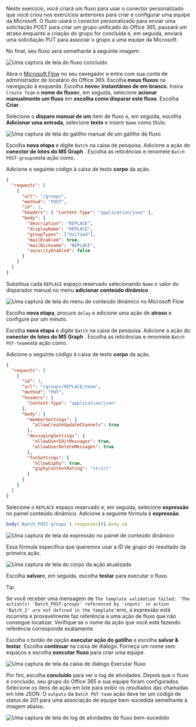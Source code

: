 <!-- markdownlint-disable MD002 MD041 -->

Neste exercício, você criará um fluxo para usar o conector personalizado que você criou nos exercícios anteriores para criar e configurar uma equipe da Microsoft. O fluxo usará o conector personalizado para enviar uma solicitação POST para criar um grupo unificado do Office 365, pausará um atraso enquanto a criação do grupo for concluída e, em seguida, enviará uma solicitação PUT para associar o grupo a uma equipe da Microsoft.

No final, seu fluxo será semelhante à seguinte imagem:

![Uma captura de tela do fluxo concluído](./images/flow-team1.png)

Abra o [Microsoft Flow](https://flow.microsoft.com) no seu navegador e entre com sua conta de administrador de locatário do Office 365. Escolha **meus fluxos** na navegação à esquerda. Escolha **novo**e **instantâneo de em branco**. Insira `Create Team` o **nome do fluxo**e, em seguida, selecione **acionar manualmente um fluxo** em **escolha como disparar este fluxo**. Escolha **Criar**.

Selecione o **disparo manual de um** item de fluxo e, em seguida, escolha **Adicionar uma entrada**, selecione **texto** e inserir `Name` como título.

![Uma captura de tela do gatilho manual de um gatilho de fluxo](./images/flow-team6.png)

Escolha **nova etapa** e digite `Batch` na caixa de pesquisa. Adicione a ação do **conector de lotes do MS Graph** . Escolha as reticências e renomeie `Batch POST-groups`esta ação como.

Adicione o seguinte código à caixa de texto **corpo** da ação.

```json
{
  "requests": [
    {
      "url": "/groups",
      "method": "POST",
      "id": 1,
      "headers": { "Content-Type": "application/json" },
      "body": {
        "description": "REPLACE",
        "displayName": "REPLACE",
        "groupTypes": ["Unified"],
        "mailEnabled": true,
        "mailNickname": "REPLACE",
        "securityEnabled": false
      }
    }
  ]
}
```

Substitua cada `REPLACE` espaço reservado selecionando `Name` o valor do disparador manual no menu **adicionar conteúdo dinâmico** .

![Uma captura de tela do menu de conteúdo dinâmico no Microsoft Flow](./images/flow-team2.png)

Escolha **nova etapa**, procure `delay` e adicione uma ação de **atraso** e configure por um minuto.

Escolha **nova etapa** e digite `Batch` na caixa de pesquisa. Adicione a ação do **conector de lotes do MS Graph** . Escolha as reticências e renomeie `Batch PUT-team`esta ação como.

Adicione o seguinte código à caixa de texto **corpo** da ação.

```json
{
  "requests": [
    {
      "id": 1,
      "url": "/groups/REPLACE/team",
      "method": "PUT",
      "headers": {
        "Content-Type": "application/json"
      },
      "body": {
        "memberSettings": {
          "allowCreateUpdateChannels": true
        },
        "messagingSettings": {
          "allowUserEditMessages": true,
          "allowUserDeleteMessages": true
        },
        "funSettings": {
          "allowGiphy": true,
          "giphyContentRating": "strict"
        }
      }
    }
  ]
}
```

Selecione o `REPLACE` espaço reservado e, em seguida, selecione **expressão** no painel conteúdo dinâmico. Adicione a seguinte fórmula à **expressão**.

```js
body('Batch_POST-groups').responses[0].body.id
```

![Uma captura de tela da expressão no painel de conteúdo dinâmico](./images/flow-formula.png)

Essa fórmula especifica que queremos usar a ID de grupo do resultado da primeira ação.

![Uma captura de tela do corpo da ação atualizado](./images/flow-team3.png)

Escolha **salvar**e, em seguida, escolha **testar** para executar o fluxo.

> [!TIP]
> Se você receber uma mensagem de `The template validation failed: 'The action(s) 'Batch_POST-groups' referenced by 'inputs' in action 'Batch_2' are not defined in the template'`erro, a expressão está incorreta e provavelmente faz referência a uma ação de fluxo que não consegue localizar. Verifique se o nome da ação que você está fazendo referência corresponde exatamente.

Escolha o botão de opção **executar ação do gatilho** e escolha **salvar & testar**. Escolha **continuar** na caixa de diálogo. Forneça um nome sem espaços e escolha **executar fluxo** para criar uma equipe.

![Uma captura de tela da caixa de diálogo Executar fluxo](./images/flow-team4.png)

Por fim, escolha **concluído** para ver o log de atividades. Depois que o fluxo é concluído, seu grupo do Office 365 e sua equipe foram configurados. Selecione os itens de ação em lote para exibir os resultados das chamadas em lote JSON. O `outputs` da `Batch PUT-team` ação deve ter um código de status de 201 para uma associação de equipe bem-sucedida semelhante à imagem abaixo.

![Uma captura de tela do log de atividades de fluxo bem-sucedido](./images/flow-team5.png)
